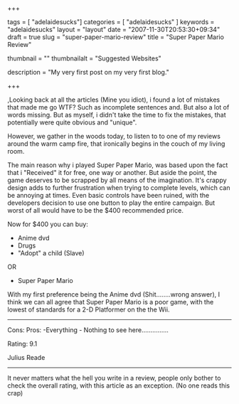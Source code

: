 +++

tags = [ "adelaidesucks"]
categories = [ "adelaidesucks" ]
keywords = "adelaidesucks"
layout = "layout"
date = "2007-11-30T20:53:30+09:34"
draft = true
slug = "super-paper-mario-review"
title = "Super Paper Mario Review"

thumbnail = ""
thumbnailalt = "Suggested Websites"

description = "My very first post on my very first blog."

+++

,Looking back at all the articles (Mine you idiot), i found a lot of mistakes that made me go WTF? Such as incomplete sentences and. But also a lot of words missing. But as myself, i didn't take the time to fix the mistakes, that potentially were quite obvious and "unique".

However, we gather in the woods today, to listen to to one of my reviews around the warm camp fire, that ironically begins in the couch of my living room.

The main reason why i played Super Paper Mario, was based upon the fact that i "Received" it for free, one way or another. But aside the point, the game deserves to be scrapped by all means of the imagination. It's crappy design adds to further frustration when trying to complete levels, which can be annoying at times. Even basic controls have been ruined, with the developers decision to use one button to play the entire campaign. But worst of all would have to be the $400 recommended price.

Now for $400 you can buy:

- Anime dvd
- Drugs
- "Adopt" a child (Slave)

OR

- Super Paper Mario

With my first preference being the Anime dvd (Shit........wrong answer), I think we can all agree that Super Paper Mario is a poor game, with the lowest of standards for a 2-D Platformer on the the Wii.

-------------------------------------------

Cons:                       Pros:
-Everything               - Nothing to see here...............

Rating: 9.1

Julius Reade
____________________________________________________________

It never matters what the hell you write in a review, people only bother to check the overall rating, with this article as an exception. (No one reads this crap) 